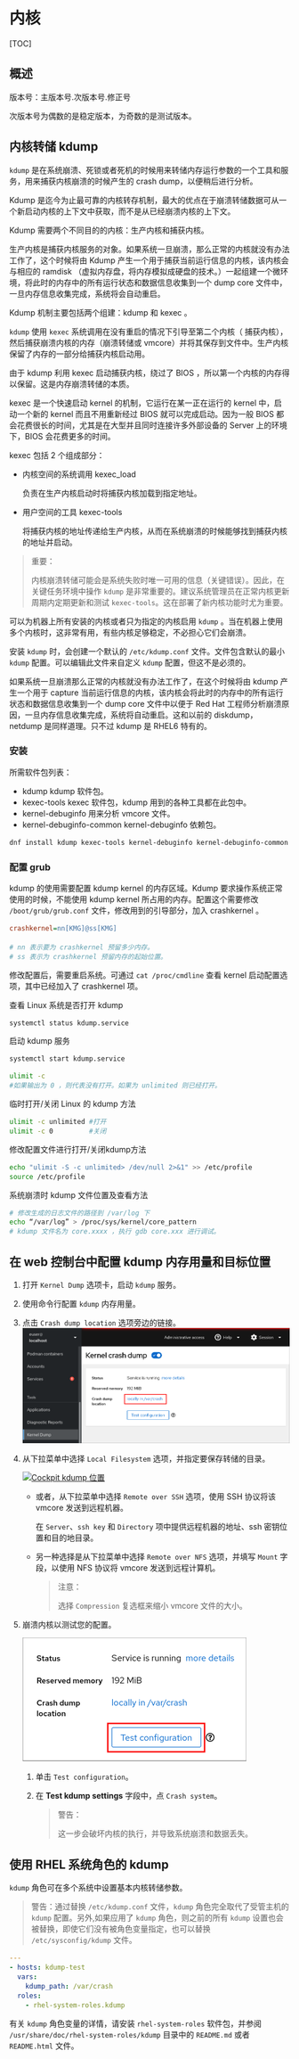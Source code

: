 # 内核

[TOC]

## 概述

版本号：主版本号.次版本号.修正号

次版本号为偶数的是稳定版本，为奇数的是测试版本。

## 内核转储 kdump

`kdump` 是在系统崩溃、死锁或者死机的时候用来转储内存运行参数的一个工具和服务，用来捕获内核崩溃的时候产生的 crash dump，以便稍后进行分析。

Kdump 是迄今为止最可靠的内核转存机制，最大的优点在于崩溃转储数据可从一个新启动内核的上下文中获取，而不是从已经崩溃内核的上下文。

Kdump 需要两个不同目的的内核：生产内核和捕获内核。

生产内核是捕获内核服务的对象。如果系统一旦崩溃，那么正常的内核就没有办法工作了，这个时候将由 Kdump 产生一个用于捕获当前运行信息的内核，该内核会与相应的 ramdisk （虚拟内存盘，将内存模拟成硬盘的技术。）一起组建一个微环境，将此时的内存中的所有运行状态和数据信息收集到一个 dump core 文件中，一旦内存信息收集完成，系统将会自动重启。

Kdump 机制主要包括两个组建：kdump 和 kexec 。

`kdump` 使用 `kexec` 系统调用在没有重启的情况下引导至第二个内核（ 捕获内核），然后捕获崩溃内核的内存（崩溃转储或 vmcore）并将其保存到文件中。生产内核保留了内存的一部分给捕获内核启动用。

由于 kdump 利用 kexec 启动捕获内核，绕过了 BIOS ，所以第一个内核的内存得以保留。这是内存崩溃转储的本质。

kexec 是一个快速启动 kernel 的机制，它运行在某一正在运行的 kernel 中，启动一个新的 kernel 而且不用重新经过 BIOS 就可以完成启动。因为一般 BIOS 都会花费很长的时间，尤其是在大型并且同时连接许多外部设备的 Server 上的环境下，BIOS 会花费更多的时间。

kexec 包括 2 个组成部分：

* 内核空间的系统调用 kexec_load

  负责在生产内核启动时将捕获内核加载到指定地址。

* 用户空间的工具 kexec-tools

  将捕获内核的地址传递给生产内核，从而在系统崩溃的时候能够找到捕获内核的地址并启动。

> 重要：
>
> 内核崩溃转储可能会是系统失败时唯一可用的信息（关键错误）。因此，在关键任务环境中操作 `kdump` 是非常重要的。建议系统管理员在正常内核更新周期内定期更新和测试 `kexec-tools`。这在部署了新内核功能时尤为重要。

可以为机器上所有安装的内核或者只为指定的内核启用 `kdump` 。当在机器上使用多个内核时，这非常有用，有些内核足够稳定，不必担心它们会崩溃。

安装 `kdump` 时，会创建一个默认的 `/etc/kdump.conf` 文件。文件包含默认的最小 `kdump` 配置。可以编辑此文件来自定义 `kdump` 配置，但这不是必须的。

如果系统一旦崩溃那么正常的内核就没有办法工作了，在这个时候将由 kdump 产生一个用于 capture 当前运行信息的内核，该内核会将此时的内存中的所有运行状态和数据信息收集到一个 dump core 文件中以便于 Red Hat 工程师分析崩溃原因，一旦内存信息收集完成，系统将自动重启。这和以前的 diskdump，netdump 是同样道理。只不过 kdump 是 RHEL6 特有的。

### 安装

所需软件包列表：

* kdump                                           kdump 软件包。
* kexec-tools                                   kexec 软件包，kdump 用到的各种工具都在此包中。
* kernel-debuginfo                        用来分析 vmcore  文件。
* kernel-debuginfo-common       kernel-debuginfo 依赖包。

```bash
dnf install kdump kexec-tools kernel-debuginfo kernel-debuginfo-common
```

### 配置 grub

kdump 的使用需要配置 kdump kernel 的内存区域。Kdump 要求操作系统正常使用的时候，不能使用 kdump kernel 所占用的内存。配置这个需要修改 `/boot/grub/grub.conf` 文件，修改用到的引导部分，加入 crashkernel 。

```ini
crashkernel=nn[KMG]@ss[KMG]

# nn 表示要为 crashkernel 预留多少内存。
# ss 表示为 crashkernel 预留内存的起始位置。
```

修改配置后，需要重启系统。可通过 `cat /proc/cmdline` 查看 kernel 启动配置选项，其中已经加入了 crashkernel 项。

查看 Linux 系统是否打开 kdump

```bash
systemctl status kdump.service
```

启动 kdump 服务

```bash
systemctl start kdump.service
```



```bash
ulimit -c
#如果输出为 0 ，则代表没有打开。如果为 unlimited 则已经打开。
```

临时打开/关闭 Linux 的 kdump 方法

```bash
ulimit -c unlimited #打开
ulimit -c 0         #关闭
```


修改配置文件进行打开/关闭kdump方法

```bash
echo "ulimit -S -c unlimited> /dev/null 2>&1" >> /etc/profile
source /etc/profile
```

系统崩溃时 kdump 文件位置及查看方法

```bash
# 修改生成的日志文件的路径到 /var/log 下
echo “/var/log” > /proc/sys/kernel/core_pattern
# kdump 文件名为 core.xxxx ，执行 gdb core.xxx 进行调试。
```

## 在 web 控制台中配置 kdump 内存用量和目标位置

1. 打开 `Kernel Dump` 选项卡，启动 `kdump` 服务。

2. 使用命令行配置 `kdump` 内存用量。

3. 点击 `Crash dump location` 选项旁边的链接。![](../../Image/c/cockpit-kdump-main-screen.png)

4. 从下拉菜单中选择 `Local Filesystem` 选项，并指定要保存转储的目录。

   [![Cockpit kdump 位置](https://access.redhat.com/webassets/avalon/d/Red_Hat_Enterprise_Linux-9-Configuring_basic_system_settings-zh-CN/images/189eea5e5ebf6232d38444c85c95f646/cockpit-kdump-location.png)](https://access.redhat.com/webassets/avalon/d/Red_Hat_Enterprise_Linux-9-Configuring_basic_system_settings-zh-CN/images/189eea5e5ebf6232d38444c85c95f646/cockpit-kdump-location.png)

   - 或者，从下拉菜单中选择 `Remote over SSH` 选项，使用 SSH 协议将该 vmcore 发送到远程机器。

     在 `Server`、`ssh key` 和 `Directory` 项中提供远程机器的地址、ssh 密钥位置和目的地目录。

   - 另一种选择是从下拉菜单中选择 `Remote over NFS` 选项，并填写 `Mount` 字段，以使用 NFS 协议将 vmcore 发送到远程计算机。

     > 注意：
     >
     > 选择 `Compression` 复选框来缩小 vmcore 文件的大小。

5. 崩溃内核以测试您的配置。

    ![](../../Image/c/cockpit-kdump-test.png)

   1. 单击 `Test configuration`。

   2. 在 **Test kdump settings** 字段中，点 `Crash system`。

      > 警告：
      >
      > 这一步会破坏内核的执行，并导致系统崩溃和数据丢失。	

## 使用 RHEL 系统角色的 kdump

`kdump` 角色可在多个系统中设置基本内核转储参数。

> 警告：通过替换 `/etc/kdump.conf` 文件，`kdump` 角色完全取代了受管主机的 `kdump` 配置。另外,如果应用了 `kdump` 角色，则之前的所有 `kdump` 设置也会被替换，即使它们没有被角色变量指定，也可以替换 `/etc/sysconfig/kdump` 文件。

```yaml
---
- hosts: kdump-test
  vars:
    kdump_path: /var/crash
  roles:
    - rhel-system-roles.kdump
```

有关 `kdump` 角色变量的详情，请安装 `rhel-system-roles` 软件包，并参阅 `/usr/share/doc/rhel-system-roles/kdump` 目录中的 `README.md` 或者`README.html` 文件。